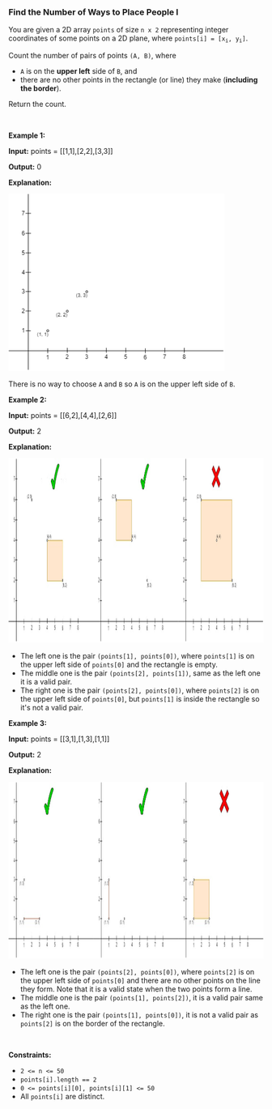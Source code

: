 
<h3>Find the Number of Ways to Place People I</h3>
<div><p>You are given a 2D array <code>points</code> of size <code>n x 2</code> representing integer coordinates of some points on a 2D plane, where <code>points[i] = [x<sub>i</sub>, y<sub>i</sub>]</code>.</p>
<p>Count the number of pairs of points <code>(A, B)</code>, where</p>
<ul>
<li><code>A</code> is on the <strong>upper left</strong> side of <code>B</code>, and</li>
<li>there are no other points in the rectangle (or line) they make (<strong>including the border</strong>).</li>
</ul>
<p>Return the count.</p>
<p> </p>
<p><strong>Example 1:</strong></p>
<div class="example-block">
<p><strong>Input:</strong> <span class="example-io">points = [[1,1],[2,2],[3,3]]</span></p>
<p><strong>Output:</strong> <span class="example-io">0</span></p>
<p><strong>Explanation:</strong></p>
<p><img src="assets/e31756bb1065400abb7234c20f11bd0d.png" style="width: 427px; height: 350px;"/></p>
<p>There is no way to choose <code>A</code> and <code>B</code> so <code>A</code> is on the upper left side of <code>B</code>.</p>
</div>
<p><strong>Example 2:</strong></p>
<div class="example-block">
<p><strong>Input:</strong> <span class="example-io">points = [[6,2],[4,4],[2,6]]</span></p>
<p><strong>Output:</strong> <span class="example-io">2</span></p>
<p><strong>Explanation:</strong></p>
<p><img height="365" src="assets/a41f47beebb048a6b2538cf20c39f89a.jpg" width="1321"/></p>
<ul>
<li>The left one is the pair <code>(points[1], points[0])</code>, where <code>points[1]</code> is on the upper left side of <code>points[0]</code> and the rectangle is empty.</li>
<li>The middle one is the pair <code>(points[2], points[1])</code>, same as the left one it is a valid pair.</li>
<li>The right one is the pair <code>(points[2], points[0])</code>, where <code>points[2]</code> is on the upper left side of <code>points[0]</code>, but <code>points[1]</code> is inside the rectangle so it's not a valid pair.</li>
</ul>
</div>
<p><strong>Example 3:</strong></p>
<div class="example-block">
<p><strong>Input:</strong> <span class="example-io">points = [[3,1],[1,3],[1,1]]</span></p>
<p><strong>Output:</strong> <span class="example-io">2</span></p>
<p><strong>Explanation:</strong></p>
<p><img src="assets/1d7a6a27d7074b1ca426118e3cdcb75b.jpg" style="width: 1269px; height: 350px;"/></p>
<ul>
<li>The left one is the pair <code>(points[2], points[0])</code>, where <code>points[2]</code> is on the upper left side of <code>points[0]</code> and there are no other points on the line they form. Note that it is a valid state when the two points form a line.</li>
<li>The middle one is the pair <code>(points[1], points[2])</code>, it is a valid pair same as the left one.</li>
<li>The right one is the pair <code>(points[1], points[0])</code>, it is not a valid pair as <code>points[2]</code> is on the border of the rectangle.</li>
</ul>
</div>
<p> </p>
<p><strong>Constraints:</strong></p>
<ul>
<li><code>2 &lt;= n &lt;= 50</code></li>
<li><code>points[i].length == 2</code></li>
<li><code>0 &lt;= points[i][0], points[i][1] &lt;= 50</code></li>
<li>All <code>points[i]</code> are distinct.</li>
</ul>
</div>
